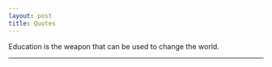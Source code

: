```yaml
---
layout: post
title: Quotes 
---
```


Education is the weapon that can be used to change the world.
***
